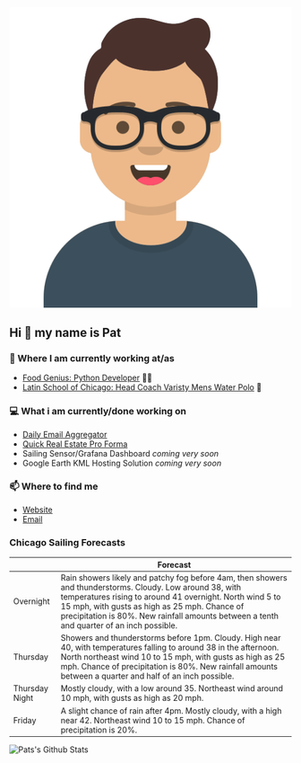 [![Social banner for p-j-falconer](https://raw.githubusercontent.com/P-J-FALCONER/P-J-FALCONER/master/assets/avataaars.svg)](https://patfalconer.com/)
## Hi :wave: my name is Pat

### 💼 Where I am currently working at/as
- [Food Genius: Python Developer](https://getfoodgenius.com/) 🍔🐍
- [Latin School of Chicago: Head Coach Varisty Mens Water Polo](https://www.latinschool.org/) 🤽


### 💻 What i am currently/done working on
 - [Daily Email Aggregator](https://github.com/P-J-FALCONER/dott_daily_mail)
 - [Quick Real Estate Pro Forma](https://github.com/P-J-FALCONER/henry)
 - Sailing Sensor/Grafana Dashboard *coming very soon*
 - Google Earth KML Hosting Solution *coming very soon*

### 📫 Where to find me
 - [Website](https://patfalconer.com/)
 - [Email](mailto:patrick.j.falconer@gmail.com)


### Chicago Sailing Forecasts
|   | Forecast  |
|---|---|
| Overnight | Rain showers likely and patchy fog before 4am, then showers and thunderstorms. Cloudy. Low around 38, with temperatures rising to around 41 overnight. North wind 5 to 15 mph, with gusts as high as 25 mph. Chance of precipitation is 80%. New rainfall amounts between a tenth and quarter of an inch possible. |
| Thursday | Showers and thunderstorms before 1pm. Cloudy. High near 40, with temperatures falling to around 38 in the afternoon. North northeast wind 10 to 15 mph, with gusts as high as 25 mph. Chance of precipitation is 80%. New rainfall amounts between a quarter and half of an inch possible. |
| Thursday Night | Mostly cloudy, with a low around 35. Northeast wind around 10 mph, with gusts as high as 20 mph. |
| Friday | A slight chance of rain after 4pm. Mostly cloudy, with a high near 42. Northeast wind 10 to 15 mph. Chance of precipitation is 20%. |

![Pats's Github Stats](https://github-readme-stats.vercel.app/api?username=p-j-falconer&show_icons=true&theme=radical)
